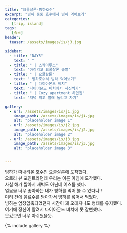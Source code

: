 ```yaml
---
title: "요쿨살론-빙하호수"
excerpt: "빙하 둥둥 호수에서 빙하 먹어보기"
categories:
   [trip, island]
tags:
   [숙소]
header:
  teaser: /assets/images/is/j3.jpg

sidebar:
  - title: "DAY5"
    text: " "
  - title: " | 스카이루스"
    text: "아침먹고 요쿨살론 출발"
  - title: " | 요쿨살론"
    text: " 빙하호수서 빙하 먹어보기"
  - title: " | 다이아몬드 비치"
    text: "다이아몬드 비치에서 사진찍기"
  - title: " | Cozy apartment 하얀집"
    text: "저녁 먹고 빨래 돌리고 자기"
    
gallery:
  - url: /assets/images/is/j1.jpg
    image_path: /assets/images/is/j1.jpg
    alt: "placeholder image 1"
  - url: /assets/images/is/j2.jpg
    image_path: /assets/images/is/j2.jpg
    alt: "placeholder image 2"
  - url: /assets/images/is/j3.jpg
    image_path: /assets/images/is/j3.jpg
    alt: "placeholder image 3"


---
```


빙하가 떠내려온 호수인 요쿨살론에 도착했다.  
오로라 뷰 포인트라던데 우리는 이른 아침에 도착했다.  
사실 해가 짧아서 새벽도 아닌데 어스름 했다.  
얼음을 너무 좋아하는 내가 빙하를 먹어 볼 수 있다니!!  
미리 잔에 음료수를 담아가서 빙하를 넣어서 먹었다.  
빙하는 엄청압축되었던지 시간이 꽤 오래지나도 형태를 유지했다.  
여기에 정신이 팔려서 다이아몬드 비치에 못 갈뻔했다.  
못갔으면 너무 아쉬웠을듯.

{% include gallery  %}
